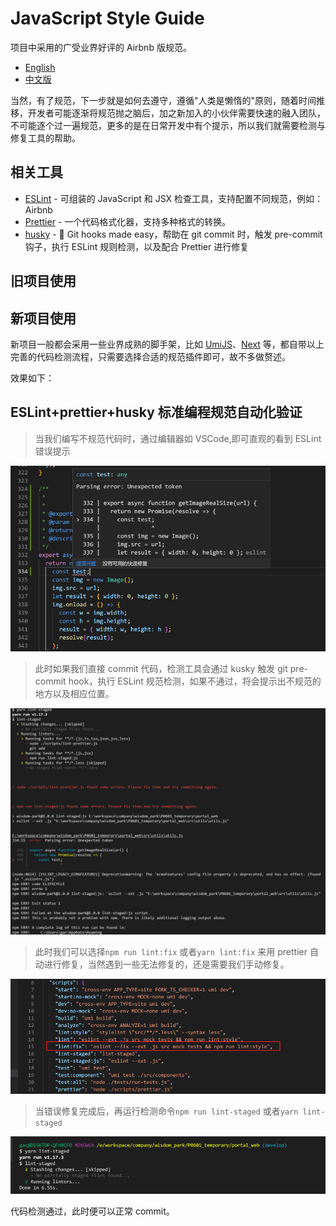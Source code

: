# JavaScript Style Guide

项目中采用的广受业界好评的 Airbnb 版规范。

- [English](https://github.com/airbnb/javascript)
- [中文版](https://github.com/BingKui/javascript-zh)

当然，有了规范，下一步就是如何去遵守，遵循"人类是懒惰的"原则，随着时间推移，开发者可能逐渐将规范抛之脑后，加之新加入的小伙伴需要快速的融入团队，不可能逐个过一遍规范，更多的是在日常开发中有个提示，所以我们就需要检测与修复工具的帮助。

## 相关工具

- [ESLint](http://eslint.cn/) - 可组装的 JavaScript 和 JSX 检查工具，支持配置不同规范，例如：Airbnb
- [Prettier](https://prettier.io/) - 一个代码格式化器，支持多种格式的转换。
- [husky](https://github.com/typicode/husky) - 🐶 Git hooks made easy，帮助在 git commit 时，触发 pre-commit 钩子，执行 ESLint 规则检测，以及配合 Prettier 进行修复

## 旧项目使用

## 新项目使用

新项目一般都会采用一些业界成熟的脚手架，比如 [UmiJS](https://umijs.org/zh/)、[Next](https://nextjs.org/) 等，都自带以上完善的代码检测流程，只需要选择合适的规范插件即可，故不多做赘述。

效果如下：

## ESLint+prettier+husky 标准编程规范自动化验证

> 当我们编写不规范代码时，通过编辑器如 VSCode,即可直观的看到 ESLint 错误提示

![](./../images/ESLint1.png)

> 此时如果我们直接 commit 代码，检测工具会通过 kusky 触发 git pre-commit hook，执行 ESLint 规范检测，如果不通过，将会提示出不规范的地方以及相应位置。

![](./../images/ESLint2.png)

> 此时我们可以选择`npm run lint:fix` 或者`yarn lint:fix` 来用 prettier 自动进行修复，当然遇到一些无法修复的，还是需要我们手动修复。

![](./../images/ESLint3.png)

> 当错误修复完成后，再运行检测命令`npm run lint-staged` 或者`yarn lint-staged`

![](./../images/ESLint4.png)

代码检测通过，此时便可以正常 commit。
